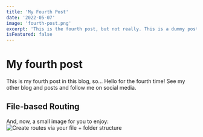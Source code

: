 ```yaml
---
title: 'My Fourth Post'
date: '2022-05-07'
image: 'fourth-post.png'
excerpt: 'This is the fourth post, but not really. This is a dummy post.'
isFeatured: false
---
```


# My fourth post

This is my fourth post in this blog, so... Hello for the fourth time!
See my other blog and posts and follow me on social media.

## File-based Routing

And, now, a small image for you to enjoy:
![Create routes via your file + folder structure](demo-image.png)
